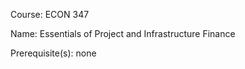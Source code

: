 




Course: ECON 347

Name: Essentials of Project and Infrastructure Finance

Prerequisite(s): none